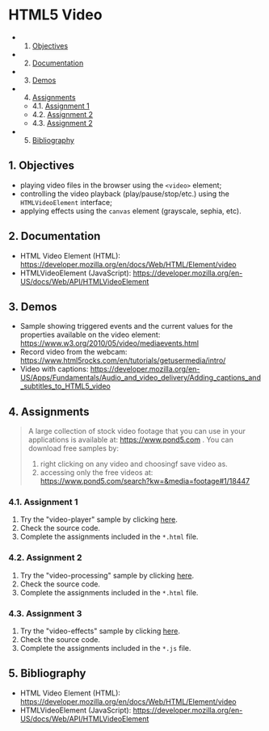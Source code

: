 # HTML5 Video

<!-- vscode-markdown-toc -->
* 1. [Objectives](#Objectives)
* 2. [Documentation](#Documentation)
* 3. [Demos](#Demos)
* 4. [Assignments](#Assignments)
	* 4.1. [Assignment 1](#Assignment1)
	* 4.2. [Assignment 2](#Assignment2)
	* 4.3. [Assignment 2](#Assignment2-1)
* 5. [Bibliography](#Bibliography)

<!-- vscode-markdown-toc-config
	numbering=true
	autoSave=true
	/vscode-markdown-toc-config -->
<!-- /vscode-markdown-toc -->

##  1. <a name='Objectives'></a>Objectives
- playing video files in the browser using the `<video>` element;
- controlling the video playback (play/pause/stop/etc.) using the `HTMLVideoElement` interface;
- applying effects using the `canvas` element (grayscale, sephia, etc).

##  2. <a name='Documentation'></a>Documentation
-   HTML Video Element (HTML):
    <https://developer.mozilla.org/en/docs/Web/HTML/Element/video>
-   HTMLVideoElement (JavaScript):
    <https://developer.mozilla.org/en-US/docs/Web/API/HTMLVideoElement>

##  3. <a name='Demos'></a>Demos
-   Sample showing triggered events and the current values for the properties
    available on the video element:
    <https://www.w3.org/2010/05/video/mediaevents.html>
-   Record video from the webcam:
    <https://www.html5rocks.com/en/tutorials/getusermedia/intro/>
-   Video with captions:
    <https://developer.mozilla.org/en-US/Apps/Fundamentals/Audio_and_video_delivery/Adding_captions_and_subtitles_to_HTML5_video>

##  4. <a name='Assignments'></a>Assignments

> A large collection of stock video footage that you can use in your applications is available at: https://www.pond5.com . You can download free samples by:
> 1. right clicking on any video and choosingf save video as.
> 2. accessing only the free videos at: https://www.pond5.com/search?kw=&media=footage#1/18447

###  4.1. <a name='Assignment1'></a>Assignment 1
1. Try the "video-player" sample by clicking [here](https://ase-multimedia.azurewebsites.net/video-player).
2. Check the source code.
3. Complete the assignments included in the `*.html` file.

###  4.2. <a name='Assignment2'></a>Assignment 2
1. Try the "video-processing" sample by clicking [here](https://ase-multimedia.azurewebsites.net/video-processing).
2. Check the source code.
3. Complete the assignments included in the `*.html` file.

###  4.3. <a name='Assignment2-1'></a>Assignment 3
1. Try the "video-effects" sample by clicking [here](https://ase-multimedia.azurewebsites.net/video-effects).
2. Check the source code.
3. Complete the assignments included in the `*.js` file.

##  5. <a name='Bibliography'></a>Bibliography
-   HTML Video Element (HTML):
    <https://developer.mozilla.org/en/docs/Web/HTML/Element/video>
-   HTMLVideoElement (JavaScript):
    <https://developer.mozilla.org/en-US/docs/Web/API/HTMLVideoElement>
